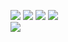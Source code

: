 ![](https://img.icons8.com/color/28/000000/typescript.png)
![](https://img.icons8.com/color/28/000000/react-native.png)
![](https://img.icons8.com/color/28/000000/graphql.png)
![](https://img.icons8.com/color/28/000000/mongodb.png)
</br>
![](https://i.pinimg.com/originals/90/ff/6f/90ff6fe1fa93ee8abb993fbcdf80b7a8.gif)

